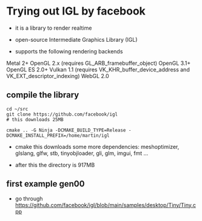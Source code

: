 # Trying out IGL by facebook

- it is a library to render realtime
- open-source Intermediate Graphics Library (IGL)

- supports the following rendering backends

Metal 2+
OpenGL 2.x (requires GL_ARB_framebuffer_object)
OpenGL 3.1+
OpenGL ES 2.0+
Vulkan 1.1 (requires VK_KHR_buffer_device_address and VK_EXT_descriptor_indexing)
WebGL 2.0


## compile the library

```
cd ~/src
git clone https://github.com/facebook/igl
# this downloads 25MB 

cmake .. -G Ninja -DCMAKE_BUILD_TYPE=Release -DCMAKE_INSTALL_PREFIX=/home/martin/igl

```
- cmake this downloads some more dependencies: meshoptimizer, glslang,
 glfw, stb, tinyobjloader, gli, glm, imgui, fmt ...

- after this the directory is 917MB


## first example gen00

- go through
  https://github.com/facebook/igl/blob/main/samples/desktop/Tiny/Tiny.cpp
